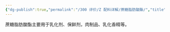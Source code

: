 ```yaml
---
{"dg-publish":true,"permalink":"/300 评价/Z 配料详解/蔗糖脂肪酸酯/","title":"蔗糖脂肪酸酯","created":"2024-01-25T18:45:04.000+08:00","updated":"2024-01-25T18:45:04.000+08:00"}
---
```



蔗糖脂肪酸酯主要用于乳化剂、保鲜剂，肉制品、乳化香精等。